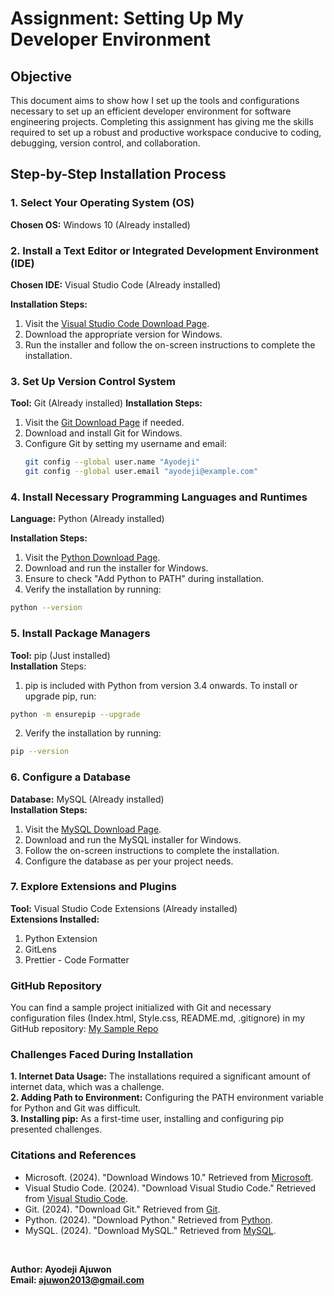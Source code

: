 # Assignment: Setting Up My Developer Environment

## Objective
This document aims to show how I set up the tools and configurations necessary to set up an efficient developer environment for software engineering projects. Completing this assignment has giving me the skills required to set up a robust and productive workspace conducive to coding, debugging, version control, and collaboration.

## Step-by-Step Installation Process

### 1. Select Your Operating System (OS)
**Chosen OS:** Windows 10 (Already installed)

### 2. Install a Text Editor or Integrated Development Environment (IDE)
**Chosen IDE:** Visual Studio Code (Already installed)

**Installation Steps:**
1. Visit the [Visual Studio Code Download Page](https://code.visualstudio.com/Download).
2. Download the appropriate version for Windows.
3. Run the installer and follow the on-screen instructions to complete the installation.

### 3. Set Up Version Control System
**Tool:** Git (Already installed)
**Installation Steps:**
1. Visit the [Git Download Page](https://git-scm.com/downloads) if needed.
2. Download and install Git for Windows.
3. Configure Git by setting my username and email:
   ```sh
   git config --global user.name "Ayodeji"
   git config --global user.email "ayodeji@example.com"

### 4. Install Necessary Programming Languages and Runtimes
**Language:** Python (Already installed)

**Installation Steps:**
1. Visit the [Python Download Page](https://www.python.org/downloads/).
2. Download and run the installer for Windows.
3. Ensure to check "Add Python to PATH" during installation.
4. Verify the installation by running: 
```sh
python --version
```
### 5. Install Package Managers
**Tool:** pip (Just installed) <br>
**Installation** Steps:
1. pip is included with Python from version 3.4 onwards. To install or upgrade pip, run:
```sh
python -m ensurepip --upgrade
```
2. Verify the installation by running:
```sh
pip --version
```
### 6. Configure a Database
**Database:** MySQL (Already installed) <br>
**Installation Steps:**
1. Visit the [MySQL Download Page](https://dev.mysql.com/downloads/windows/installer/5.7.html).
2. Download and run the MySQL installer for Windows.
3. Follow the on-screen instructions to complete the installation.
4. Configure the database as per your project needs.

### 7. Explore Extensions and Plugins
**Tool:** Visual Studio Code Extensions (Already installed) <br>
**Extensions Installed:**
1. Python Extension
2. GitLens
3. Prettier - Code Formatter

### GitHub Repository
You can find a sample project initialized with Git and necessary configuration files (Index.html, Style.css, README.md, .gitignore) in my GitHub repository: [My Sample Repo](https://codemaestroayodeji.github.io/plp_sample_repo/)

### Challenges Faced During Installation
**1. Internet Data Usage:** The installations required a significant amount of internet data, which was a challenge. <br>
**2. Adding Path to Environment:** Configuring the PATH environment variable for Python and Git was difficult. <br>
**3. Installing pip:** As a first-time user, installing and configuring pip presented challenges.

### Citations and References
- Microsoft. (2024). "Download Windows 10." Retrieved from [Microsoft](https://www.microsoft.com/software-download/windows10).
- Visual Studio Code. (2024). "Download Visual Studio Code." Retrieved from [Visual Studio Code](https://code.visualstudio.com/Download).
- Git. (2024). "Download Git." Retrieved from [Git](https://git-scm.com/downloads).
- Python. (2024). "Download Python." Retrieved from [Python](https://www.python.org/downloads/).
- MySQL. (2024). "Download MySQL." Retrieved from [MySQL](https://dev.mysql.com/downloads/windows/installer/5.7.html).

<br>

**Author: Ayodeji Ajuwon** <br>
**Email: ajuwon2013@gmail.com**